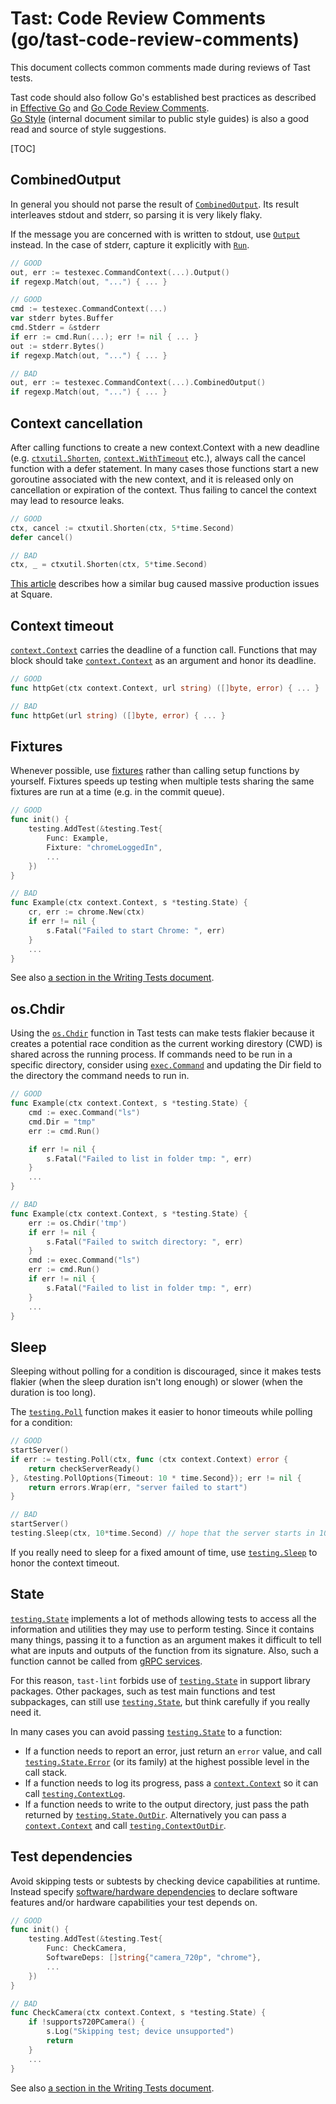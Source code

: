 # Tast: Code Review Comments (go/tast-code-review-comments)

This document collects common comments made during reviews of Tast tests.

Tast code should also follow Go's established best practices as described in
[Effective Go] and [Go Code Review Comments].  
[Go Style] (internal document similar to public style guides) is also a good
read and source of style suggestions.

[Effective Go]: https://golang.org/doc/effective_go.html
[Go Code Review Comments]: https://github.com/golang/go/wiki/CodeReviewComments
[Go Style]: http://go/go-style

[TOC]


## CombinedOutput

In general you should not parse the result of [`CombinedOutput`].
Its result interleaves stdout and stderr, so parsing it is very likely flaky.

If the message you are concerned with is written to stdout, use [`Output`] instead.
In the case of stderr, capture it explicitly with [`Run`].

```go
// GOOD
out, err := testexec.CommandContext(...).Output()
if regexp.Match(out, "...") { ... }
```

```go
// GOOD
cmd := testexec.CommandContext(...)
var stderr bytes.Buffer
cmd.Stderr = &stderr
if err := cmd.Run(...); err != nil { ... }
out := stderr.Bytes()
if regexp.Match(out, "...") { ... }
```

```go
// BAD
out, err := testexec.CommandContext(...).CombinedOutput()
if regexp.Match(out, "...") { ... }
```

[`CombinedOutput`]: https://godoc.org/chromium.googlesource.com/chromiumos/platform/tast-tests.git/src/chromiumos/tast/common/testexec#Cmd.CombinedOutput
[`Output`]: https://godoc.org/chromium.googlesource.com/chromiumos/platform/tast-tests.git/src/chromiumos/tast/common/testexec#Cmd.Output
[`Run`]: https://godoc.org/chromium.googlesource.com/chromiumos/platform/tast-tests.git/src/chromiumos/tast/common/testexec#Cmd.Run


## Context cancellation

After calling functions to create a new context.Context with a new deadline
(e.g. [`ctxutil.Shorten`], [`context.WithTimeout`] etc.), always call the cancel
function with a defer statement. In many cases those functions start a new
goroutine associated with the new context, and it is released only on
cancellation or expiration of the context. Thus failing to cancel the context
may lead to resource leaks.

```go
// GOOD
ctx, cancel := ctxutil.Shorten(ctx, 5*time.Second)
defer cancel()
```

```go
// BAD
ctx, _ = ctxutil.Shorten(ctx, 5*time.Second)
```

[This article](https://developer.squareup.com/blog/always-be-closing/)
describes how a similar bug caused massive production issues at Square.

[`ctxutil.Shorten`]: https://godoc.org/chromium.googlesource.com/chromiumos/platform/tast.git/src/chromiumos/tast/ctxutil#Shorten
[`context.WithTimeout`]: https://godoc.org/context#WithTimeout


## Context timeout

[`context.Context`] carries the deadline of a function call. Functions that may
block should take [`context.Context`] as an argument and honor its deadline.

```go
// GOOD
func httpGet(ctx context.Context, url string) ([]byte, error) { ... }
```

```go
// BAD
func httpGet(url string) ([]byte, error) { ... }
```

[`context.Context`]: https://godoc.org/context


## Fixtures

Whenever possible, use [fixtures] rather than calling setup functions by
yourself. Fixtures speeds up testing when multiple tests sharing the same
fixtures are run at a time (e.g. in the commit queue).

```go
// GOOD
func init() {
	testing.AddTest(&testing.Test{
		Func: Example,
		Fixture: "chromeLoggedIn",
		...
	})
}
```

```go
// BAD
func Example(ctx context.Context, s *testing.State) {
	cr, err := chrome.New(ctx)
	if err != nil {
		s.Fatal("Failed to start Chrome: ", err)
	}
	...
}
```

See also [a section in the Writing Tests document](writing_tests.md#Fixtures).

[fixtures]: writing_tests.md#Fixtures


## os.Chdir

Using the [`os.Chdir`] function in Tast tests can make tests flakier
because it creates a potential race condition as the current working
direstory (CWD) is shared across the running process. If commands need to
be run in a specific directory, consider using [`exec.Command`] and
updating the Dir field to the directory the command needs to run in.

```go
// GOOD
func Example(ctx context.Context, s *testing.State) {
	cmd := exec.Command("ls")
	cmd.Dir = "tmp"
    err := cmd.Run()

    if err != nil {
        s.Fatal("Failed to list in folder tmp: ", err)
    }
	...
}


```

```go
// BAD
func Example(ctx context.Context, s *testing.State) {
	err := os.Chdir('tmp')
	if err != nil {
		s.Fatal("Failed to switch directory: ", err)
	}
	cmd := exec.Command("ls")
    err := cmd.Run()
    if err != nil {
        s.Fatal("Failed to list in folder tmp: ", err)
    }
	...
}
```

[`os.Chdir`]: https://pkg.go.dev/os#Chdir
[`exec.Command`]: https://pkg.go.dev/os/exec#Command

## Sleep

Sleeping without polling for a condition is discouraged, since it makes tests
flakier (when the sleep duration isn't long enough) or slower (when the duration
is too long).

The [`testing.Poll`] function makes it easier to honor timeouts while polling
for a condition:

```go
// GOOD
startServer()
if err := testing.Poll(ctx, func (ctx context.Context) error {
	return checkServerReady()
}, &testing.PollOptions{Timeout: 10 * time.Second}); err != nil {
	return errors.Wrap(err, "server failed to start")
}
```

```go
// BAD
startServer()
testing.Sleep(ctx, 10*time.Second) // hope that the server starts in 10 seconds
```

If you really need to sleep for a fixed amount of time, use [`testing.Sleep`] to
honor the context timeout.

[`testing.Poll`]: https://godoc.org/chromium.googlesource.com/chromiumos/platform/tast.git/src/chromiumos/tast/testing#Poll
[`testing.PollBreak`]: https://godoc.org/chromium.googlesource.com/chromiumos/platform/tast.git/src/chromiumos/tast/testing#PollBreak
[`testing.Sleep`]: https://godoc.org/chromium.googlesource.com/chromiumos/platform/tast.git/src/chromiumos/tast/testing#Sleep


## State

[`testing.State`] implements a lot of methods allowing tests to access all the
information and utilities they may use to perform testing. Since it contains
many things, passing it to a function as an argument makes it difficult to
tell what are inputs and outputs of the function from its signature. Also,
such a function cannot be called from [gRPC services].

For this reason, `tast-lint` forbids use of [`testing.State`] in support
library packages. Other packages, such as test main functions and test
subpackages, can still use [`testing.State`], but think carefully if you really
need it.

In many cases you can avoid passing [`testing.State`] to a function:

*   If a function needs to report an error, just return an `error` value,
    and call [`testing.State.Error`] (or its family) at the highest possible
    level in the call stack.
*   If a function needs to log its progress, pass a [`context.Context`] so it
    can call [`testing.ContextLog`].
*   If a function needs to write to the output directory, just pass the path
    returned by [`testing.State.OutDir`]. Alternatively you can pass a
    [`context.Context`] and call [`testing.ContextOutDir`].

[gRPC services]: https://chromium.googlesource.com/chromiumos/platform/tast/+/HEAD/docs/writing_tests.md#Remote-procedure-calls-with-gRPC
[`testing.State`]: https://godoc.org/chromium.googlesource.com/chromiumos/platform/tast.git/src/chromiumos/tast/testing#State
[`testing.State.Error`]: https://godoc.org/chromium.googlesource.com/chromiumos/platform/tast.git/src/chromiumos/tast/testing#State.Error
[`context.Context`]: https://godoc.org/context
[`testing.ContextLog`]: https://godoc.org/chromium.googlesource.com/chromiumos/platform/tast.git/src/chromiumos/tast/testing#ContextLog
[`testing.State.OutDir`]: https://godoc.org/chromium.googlesource.com/chromiumos/platform/tast.git/src/chromiumos/tast/testing#State.OutDir
[`testing.ContextOutDir`]: https://godoc.org/chromium.googlesource.com/chromiumos/platform/tast.git/src/chromiumos/tast/testing#ContextOutDir
[the allowlist in tast-lint]: https://chromium.googlesource.com/chromiumos/platform/tast/+/refs/heads/main/src/go.chromium.org/tast/core/cmd/tast-lint/check/disallow_testingstate.go


## Test dependencies

Avoid skipping tests or subtests by checking device capabilities at runtime.
Instead specify [software/hardware dependencies] to declare software features
and/or hardware capabilities your test depends on.

```go
// GOOD
func init() {
	testing.AddTest(&testing.Test{
		Func: CheckCamera,
		SoftwareDeps: []string{"camera_720p", "chrome"},
		...
	})
}
```

```go
// BAD
func CheckCamera(ctx context.Context, s *testing.State) {
	if !supports720PCamera() {
		s.Log("Skipping test; device unsupported")
		return
	}
	...
}
```

See also [a section in the Writing Tests document](writing_tests.md#device-dependencies).

[software/hardware dependencies]: test_dependencies.md
